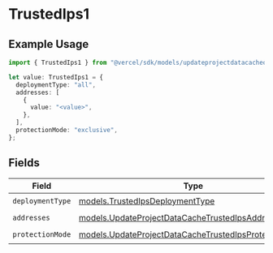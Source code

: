 # TrustedIps1

## Example Usage

```typescript
import { TrustedIps1 } from "@vercel/sdk/models/updateprojectdatacacheop.js";

let value: TrustedIps1 = {
  deploymentType: "all",
  addresses: [
    {
      value: "<value>",
    },
  ],
  protectionMode: "exclusive",
};
```

## Fields

| Field                                                                                                                | Type                                                                                                                 | Required                                                                                                             | Description                                                                                                          |
| -------------------------------------------------------------------------------------------------------------------- | -------------------------------------------------------------------------------------------------------------------- | -------------------------------------------------------------------------------------------------------------------- | -------------------------------------------------------------------------------------------------------------------- |
| `deploymentType`                                                                                                     | [models.TrustedIpsDeploymentType](../models/trustedipsdeploymenttype.md)                                             | :heavy_check_mark:                                                                                                   | N/A                                                                                                                  |
| `addresses`                                                                                                          | [models.UpdateProjectDataCacheTrustedIpsAddresses](../models/updateprojectdatacachetrustedipsaddresses.md)[]         | :heavy_check_mark:                                                                                                   | N/A                                                                                                                  |
| `protectionMode`                                                                                                     | [models.UpdateProjectDataCacheTrustedIpsProtectionMode](../models/updateprojectdatacachetrustedipsprotectionmode.md) | :heavy_check_mark:                                                                                                   | N/A                                                                                                                  |